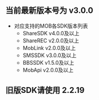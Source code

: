 ## 当前最新版本号为 v3.0.0
* 对应支持的MOB各SDK版本列表
    * ShareSDK  v4.0.0及以上
    * ShareREC  v2.0.0及以上
    * MobLink   v2.0.0及以上
    * SMSSDK    v3.0.0及以上
    * BBSSDK    v1.5.0及以上
    * MobApi    v2.0.0及以上

## 旧版SDK请使用 2.2.19
